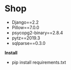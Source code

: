 # Shop
 - Django==2.2
 - Pillow==7.0.0
 - psycopg2-binary==2.8.4
 - pytz==2019.3
 - sqlparse==0.3.0


**Install**
- pip install requirements.txt
